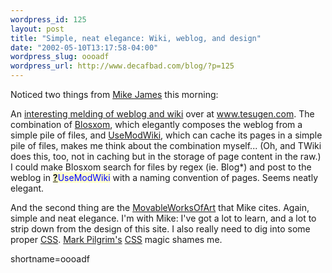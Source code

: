 ```yaml
--- 
wordpress_id: 125
layout: post
title: "Simple, neat elegance: Wiki, weblog, and design"
date: "2002-05-10T13:17:58-04:00"
wordpress_slug: oooadf
wordpress_url: http://www.decafbad.com/blog/?p=125
---
```

<p>Noticed two things from <a href="http://radio.weblogs.com/0100629/">Mike James</a> this morning:</p>
<p>An <a href="http://radio.weblogs.com/0100629/2002/05/10.html#a117">interesting melding of weblog and wiki</a> over at <a href="http://www.tesugen.com/">www.tesugen.com</a>.  The combination of <a href="http://www.oreillynet.com/~rael/lang/perl/blosxom/">Blosxom</a>, which elegantly composes the weblog from a simple pile of files, and <a href="http://www.usemod.com/cgi-bin/wiki.pl">UseModWiki</a>, which can cache its pages in a simple pile of files, makes me think about the combination myself...  (Oh, and TWiki does this, too, not in caching but in the storage of page content in the raw.)  I could make Blosxom search for files by regex (ie. Blog*) and post to the weblog in <span style='background : #FFFFCE;'><a href="http://www.decafbad.com/twiki/bin/edit/Main/UseModWiki?topicparent=Main.FilterData"><b>?</b></a><font color="#0000FF">UseModWiki</font></span> with a naming convention of pages.  Seems neatly elegant.</p>
<p>And the second thing are the <a href="http://radio.weblogs.com/0100629/2002/05/09.html#a116">MovableWorksOfArt</a> that Mike cites.  Again, simple and neat elegance.  I'm with Mike:  I've got a lot to learn, and a lot to strip down from the design of this site.  I also really need to dig into some proper <a href="http://www.decafbad.com/twiki/bin/view/Main/CSS">CSS</a>.  <a href="http://diveintomark.org/">Mark Pilgrim's</a> <a href="http://www.decafbad.com/twiki/bin/view/Main/CSS">CSS</a> magic shames me.<br />
</p>
<!--more-->
shortname=oooadf
